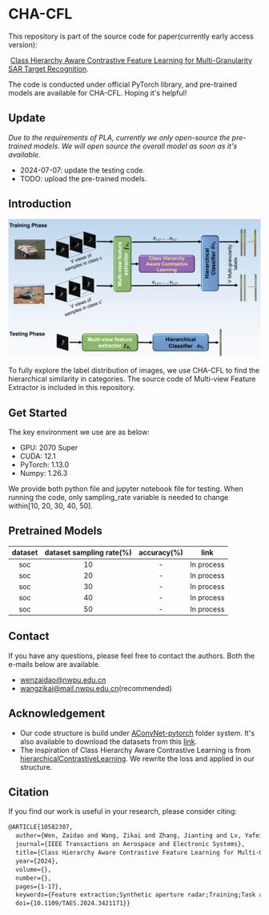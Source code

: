 # CHA-CFL

This repository is part of the source code for  paper(currently early access version):

​	[Class Hierarchy Aware Contrastive Feature Learning for Multi-Granularity SAR Target Recognition](https://ieeexplore.ieee.org/document/10582307). 



The code is conducted under official PyTorch library, and pre-trained models are available for CHA-CFL. Hoping it's helpful!

## Update

*Due to the requirements of PLA, currently we only open-source the pre-trained models. We will open source the overall model as soon as it's available.*

- 2024-07-07: update the testing code.
- TODO: upload the pre-trained models.

## Introduction

![alt text](figures/framework.png)

To fully explore the label distribution of images, we use CHA-CFL to find the hierarchical similarity in categories. The source code of Multi-view Feature Extractor is included in this repository.

## Get Started

The key environment we use are as below:

- GPU: 2070 Super
- CUDA: 12.1
- PyTorch: 1.13.0
- Numpy: 1.26.3
  

We provide both python file and jupyter notebook file for testing. When running the code, only sampling_rate variable is needed to change within[10, 20, 30, 40, 50]. 


## Pretrained Models

| dataset | dataset sampling rate(%) | accuracy(%) | link       |
| :-----: | :----------------------: | :---------: | ---------- |
|   soc   |            10            |      -      | In process |
|   soc   |            20            |      -      | In process |
|   soc   |            30            |      -      | In process |
|   soc   |            40            |      -      | In process |
|   soc   |            50            |      -      | In process |

## Contact

If you have any questions, please feel free to contact the authors. Both the e-mails below are available.

- [wenzaidao@nwpu.edu.cn](mailto:wenzaidao@nwpu.edu.cn) 
- [wangzikai@mail.nwpu.edu.cn](mailto:wangzikai@mail.nwpu.edu.cn)(recommended)

## Acknowledgement

- Our code structure is build under [AConvNet-pytorch](https://github.com/jangsoopark/AConvNet-pytorch) folder system. It's also available to download the datasets from this [link](https://github.com/jangsoopark/AConvNet-pytorch/releases/download/v2.2.0/dataset.zip).
- The inspiration of Class Hierarchy Aware Contrastive Learning is from [hierarchicalContrastiveLearning](https://github.com/salesforce/hierarchicalContrastiveLearning). We rewrite the loss and applied in our structure.

## Citation

If you find our work is useful in your research, please consider citing:

```tex
@ARTICLE{10582307,
  author={Wen, Zaidao and Wang, Zikai and Zhang, Jianting and Lv, Yafei and Wu, Qian},
  journal={IEEE Transactions on Aerospace and Electronic Systems}, 
  title={Class Hierarchy Aware Contrastive Feature Learning for Multi-Granularity SAR Target Recognition}, 
  year={2024},
  volume={},
  number={},
  pages={1-17},
  keywords={Feature extraction;Synthetic aperture radar;Training;Task analysis;Data mining;Aerospace and electronic systems;Vectors;Contrastive feature learning;hierarchical classification;multi-granularity target recognition;synthetic aperture radar (SAR)},
  doi={10.1109/TAES.2024.3421171}}

```


